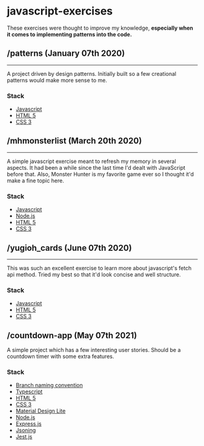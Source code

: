 # javascript-exercises
These exercises were thought to improve my knowledge, **especially when it comes to implementing patterns into the code.**

## /patterns (January 07th 2020)
---

A project driven by design patterns. Initially built so a few creational patterns would make more sense to me.

### Stack
- [Javascript](https://www.javascript.com/)
- [HTML 5](https://developer.mozilla.org/en-US/docs/Web/Guide/HTML/HTML5)
- [CSS 3](https://www.w3schools.com/css/)

## /mhmonsterlist (March 20th 2020)
---

A simple javascript exercise meant to refresh my memory in several aspects. It had been a while since the last time I'd dealt with JavaScript before that. Also, Monster Hunter is my favorite game ever so I thought it'd make a fine topic here.

### Stack
- [Javascript](https://www.javascript.com/)
- [Node.js](https://nodejs.org/en/)
- [HTML 5](https://developer.mozilla.org/en-US/docs/Web/Guide/HTML/HTML5)
- [CSS 3](https://www.w3schools.com/css/)

## /yugioh_cards (June 07th 2020)
---

This was such an excellent exercise to learn more about javascript's fetch api method. Tried my best so that it'd look concise and well structure. 

### Stack
- [Javascript](https://www.javascript.com/)
- [HTML 5](https://developer.mozilla.org/en-US/docs/Web/Guide/HTML/HTML5)
- [CSS 3](https://www.w3schools.com/css/)

## /countdown-app (May 07th 2021)

A simple project which has a few interesting user stories. Should be a countdown timer with some extra features.

### Stack
- [Branch naming convention](https://codingsight.com/git-branching-naming-convention-best-practices/)
- [Typescript](https://www.typescriptlang.org/)
- [HTML 5](https://developer.mozilla.org/en-US/docs/Web/Guide/HTML/HTML5)
- [CSS 3](https://www.w3schools.com/css/)
- [Material Design Lite](https://getmdl.io/)
- [Node.js](https://nodejs.org/en/)
- [Express.js](https://expressjs.com/pt-br/)
- [Jsoning](https://www.npmjs.com/package/jsoning)
- [Jest.js](https://jestjs.io/)